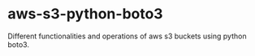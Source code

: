 # aws-s3-python-boto3
Different functionalities and operations of aws s3 buckets using python boto3. 
